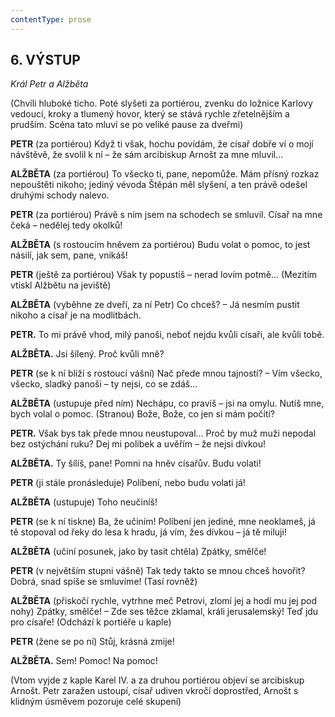 ```yaml
---
contentType: prose
---
```


<section>

## 6\. VÝSTUP 

_Král Petr a Alžběta_  

</section>

<section>

(Chvíli hluboké ticho. Poté slyšeti za portiérou, zvenku do ložnice Karlovy vedoucí, kroky a tlumený hovor, který se stává rychle zřetelnějším a prudším. Scéna tato mluví se po veliké pause za dveřmi)

**PETR** (za portiérou) Když ti však, hochu povídám, že císař dobře ví o mojí návštěvě, že svolil k ní – že sám arcibiskup Arnošt za mne mluvil...

**ALŽBĚTA** (za portiérou) To všecko ti, pane, nepomůže. Mám přísný rozkaz nepouštěti nikoho; jediný vévoda Štěpán měl slyšení, a ten právě odešel druhými schody nalevo.

**PETR** (za portiérou) Právě s ním jsem na schodech se smluvil. Císař na mne čeká – nedělej tedy okolků!

**ALŽBĚTA** (s rostoucím hněvem za portiérou) Budu volat o pomoc, to jest násilí, jak sem, pane, vnikáš!

**PETR** (ještě za portiérou) Však ty popustíš – nerad lovím potmě... (Mezitím vtiskl Alžbětu na jeviště)

**ALŽBĚTA** (vyběhne ze dveří, za ní Petr) Co chceš? – Já nesmím pustit nikoho a císař je na modlitbách.

**PETR.** To mi právě vhod, milý panoši, neboť nejdu kvůli císaři, ale kvůli tobě.

**ALŽBĚTA.** Jsi šílený. Proč kvůli mně?

**PETR** (se k ní blíží s rostoucí vášní) Nač přede mnou tajností? – Vím všecko, všecko, sladký panoši – ty nejsi, co se zdáš...

**ALŽBĚTA** (ustupuje před ním) Nechápu, co pravíš – jsi na omylu. Nutíš mne, bych volal o pomoc. (Stranou) Bože, Bože, co jen si mám počíti?

**PETR.** Však bys tak přede mnou neustupoval... Proč by muž muži nepodal bez ostýchání ruku? Dej mi polibek a uvěřím – že nejsi dívkou!

**ALŽBĚTA.** Ty šílíš, pane! Pomni na hněv císařův. Budu volati!

**PETR** (ji stále pronásleduje) Políbení, nebo budu volati já!

**ALŽBĚTA** (ustupuje) Toho neučiníš!

**PETR** (se k ní tiskne) Ba, že učiním! Políbení jen jediné, mne neoklameš, já tě stopoval od řeky do lesa k hradu, já vím, žes dívkou – já tě miluji!

**ALŽBĚTA** (učiní posunek, jako by tasit chtěla) Zpátky, smělče!

**PETR** (v největším stupni vášně) Tak tedy takto se mnou chceš hovořit? Dobrá, snad spíše se smluvíme! (Tasí rovněž)

**ALŽBĚTA** (přiskočí rychle, vytrhne meč Petrovi, zlomí jej a hodí mu jej pod nohy) Zpátky, smělče! – Zde ses těžce zklamal, králi jerusalemský! Teď jdu pro císaře! (Odchází k portiéře u kaple)

**PETR** (žene se po ní) Stůj, krásná zmije!

**ALŽBĚTA.** Sem! Pomoc! Na pomoc!

(Vtom vyjde z kaple Karel IV. a za druhou portiérou objeví se arcibiskup Arnošt. Petr zaražen ustoupí, císař udiven vkročí doprostřed, Arnošt s klidným úsměvem pozoruje celé skupení)

</section>
